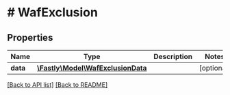 # # WafExclusion

## Properties

Name | Type | Description | Notes
------------ | ------------- | ------------- | -------------
**data** | [**\Fastly\Model\WafExclusionData**](WafExclusionData.md) |  | [optional]

[[Back to API list]](../../README.md#endpoints) [[Back to README]](../../README.md)

